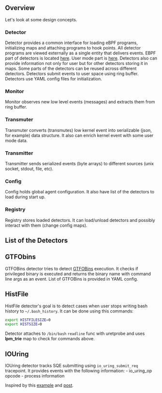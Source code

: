 ## Overview

Let's look at some design concepts.

### Detector

Detector provides a common interface for loading eBPF programs, initializing
maps and attaching programs to hook points. All detector programs are viewed
externally as a single entity that delivers events. EBPF part of detectors is
located
[here](https://github.com/anfedotoff/bombini/tree/main/bombini-detectors-ebpf/src/bin).
User mode part is
[here](https://github.com/anfedotoff/bombini/tree/main/bombini/src/detector). Detectors
also can provide information not only for user but for other detectors storing it
in maps. Some parts of the detectors can be reused across different detectors.
Detectors submit events to user space using ring buffer. Detectors use YAML
config files for initialization.

### Monitor

Monitor observes new low level events (messages) and extracts them from ring buffer.

### Transmuter

Transmuter converts (transmutes) low kernel event into serializable (json, for
example) data structure. It also can enrich kernel event with some user mode
data.

### Transmitter

Transmitter sends serialized events (byte arrays) to different sources (unix socket, stdout, file, etc).

### Config

Config holds global agent configuration. It also have list of the detectors to
load during start up.

### Registry

Registry stores loaded detectors. It can load/unload detectors and possibly
interact with them (change config maps).

## List of the Detectors

## GTFObins

GTFOBins detector tries to detect [GTFOBins](https://gtfobins.github.io/) execution.
It checks if privileged binary is executed and returns the binary name with
command line args as an event. List of GTFOBins is provided in YAML config.

## HistFile

HistFile detector's goal is to detect cases when user stops writing bash
history to `~/.bash_history`. It can be done using this commands:

```bash
export HISTFILESIZE=0
export HISTSIZE=0
```

Detector attaches to `/bin/bash` `readline` func with uretprobe and uses **lpm_trie**
map to check for commands above.

## IOUring

IOUring detector tracks SQE submitting using `io_uring_submit_req` tracepoint.
It provides events with the following information:
    - io_uring_op opcode
    - process information

Inspired by this [example](https://github.com/armosec/curing) and [post](https://www.armosec.io/blog/io_uring-rootkit-bypasses-linux-security/).
